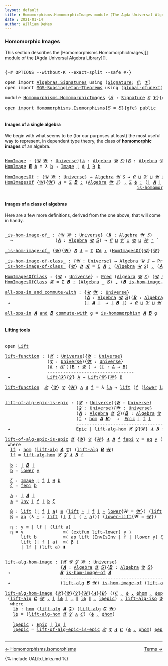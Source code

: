 ```yaml
---
layout: default
title : Homomorphisms.HomomorphicImages module (The Agda Universal Algebra Library)
date : 2021-01-14
author: William DeMeo
---
```


### <a id="homomorphic-images">Homomorphic Images</a>

This section describes the [Homomorphisms.HomomorphicImages][] module of the [Agda Universal Algebra Library][].

<pre class="Agda">

<a id="333" class="Symbol">{-#</a> <a id="337" class="Keyword">OPTIONS</a> <a id="345" class="Pragma">--without-K</a> <a id="357" class="Pragma">--exact-split</a> <a id="371" class="Pragma">--safe</a> <a id="378" class="Symbol">#-}</a>

<a id="383" class="Keyword">open</a> <a id="388" class="Keyword">import</a> <a id="395" href="Algebras.Signatures.html" class="Module">Algebras.Signatures</a> <a id="415" class="Keyword">using</a> <a id="421" class="Symbol">(</a><a id="422" href="Algebras.Signatures.html#1299" class="Function">Signature</a><a id="431" class="Symbol">;</a> <a id="433" href="Prelude.Preliminaries.html#5600" class="Generalizable">𝓞</a><a id="434" class="Symbol">;</a> <a id="436" href="Universes.html#262" class="Generalizable">𝓥</a><a id="437" class="Symbol">)</a>
<a id="439" class="Keyword">open</a> <a id="444" class="Keyword">import</a> <a id="451" href="MGS-Subsingleton-Theorems.html" class="Module">MGS-Subsingleton-Theorems</a> <a id="477" class="Keyword">using</a> <a id="483" class="Symbol">(</a><a id="484" href="MGS-Subsingleton-Theorems.html#3468" class="Function">global-dfunext</a><a id="498" class="Symbol">)</a>

<a id="501" class="Keyword">module</a> <a id="508" href="Homomorphisms.HomomorphicImages.html" class="Module">Homomorphisms.HomomorphicImages</a> <a id="540" class="Symbol">{</a><a id="541" href="Homomorphisms.HomomorphicImages.html#541" class="Bound">𝑆</a> <a id="543" class="Symbol">:</a> <a id="545" href="Algebras.Signatures.html#1299" class="Function">Signature</a> <a id="555" href="Prelude.Preliminaries.html#5600" class="Generalizable">𝓞</a> <a id="557" href="Universes.html#262" class="Generalizable">𝓥</a><a id="558" class="Symbol">}{</a><a id="560" href="Homomorphisms.HomomorphicImages.html#560" class="Bound">gfe</a> <a id="564" class="Symbol">:</a> <a id="566" href="MGS-Subsingleton-Theorems.html#3468" class="Function">global-dfunext</a><a id="580" class="Symbol">}</a> <a id="582" class="Keyword">where</a>

<a id="589" class="Keyword">open</a> <a id="594" class="Keyword">import</a> <a id="601" href="Homomorphisms.Isomorphisms.html" class="Module">Homomorphisms.Isomorphisms</a><a id="627" class="Symbol">{</a><a id="628" class="Argument">𝑆</a> <a id="630" class="Symbol">=</a> <a id="632" href="Homomorphisms.HomomorphicImages.html#541" class="Bound">𝑆</a><a id="633" class="Symbol">}{</a><a id="635" href="Homomorphisms.HomomorphicImages.html#560" class="Bound">gfe</a><a id="638" class="Symbol">}</a> <a id="640" class="Keyword">public</a>

</pre>


#### <a id="images-of-a-single-algebra">Images of a single algebra</a>

We begin with what seems to be (for our purposes at least) the most useful way to represent, in dependent type theory, the class of **homomorphic images** of an algebra.

<pre class="Agda">

<a id="HomImage"></a><a id="918" href="Homomorphisms.HomomorphicImages.html#918" class="Function">HomImage</a> <a id="927" class="Symbol">:</a> <a id="929" class="Symbol">{</a><a id="930" href="Homomorphisms.HomomorphicImages.html#930" class="Bound">𝓤</a> <a id="932" href="Homomorphisms.HomomorphicImages.html#932" class="Bound">𝓦</a> <a id="934" class="Symbol">:</a> <a id="936" href="Agda.Primitive.html#423" class="Function">Universe</a><a id="944" class="Symbol">}{</a><a id="946" href="Homomorphisms.HomomorphicImages.html#946" class="Bound">𝑨</a> <a id="948" class="Symbol">:</a> <a id="950" href="Algebras.Algebras.html#694" class="Function">Algebra</a> <a id="958" href="Homomorphisms.HomomorphicImages.html#930" class="Bound">𝓤</a> <a id="960" href="Homomorphisms.HomomorphicImages.html#541" class="Bound">𝑆</a><a id="961" class="Symbol">}(</a><a id="963" href="Homomorphisms.HomomorphicImages.html#963" class="Bound">𝑩</a> <a id="965" class="Symbol">:</a> <a id="967" href="Algebras.Algebras.html#694" class="Function">Algebra</a> <a id="975" href="Homomorphisms.HomomorphicImages.html#932" class="Bound">𝓦</a> <a id="977" href="Homomorphisms.HomomorphicImages.html#541" class="Bound">𝑆</a><a id="978" class="Symbol">)(</a><a id="980" href="Homomorphisms.HomomorphicImages.html#980" class="Bound">ϕ</a> <a id="982" class="Symbol">:</a> <a id="984" href="Homomorphisms.Basic.html#2276" class="Function">hom</a> <a id="988" href="Homomorphisms.HomomorphicImages.html#946" class="Bound">𝑨</a> <a id="990" href="Homomorphisms.HomomorphicImages.html#963" class="Bound">𝑩</a><a id="991" class="Symbol">)</a> <a id="993" class="Symbol">→</a> <a id="995" href="Prelude.Preliminaries.html#13569" class="Function Operator">∣</a> <a id="997" href="Homomorphisms.HomomorphicImages.html#963" class="Bound">𝑩</a> <a id="999" href="Prelude.Preliminaries.html#13569" class="Function Operator">∣</a> <a id="1001" class="Symbol">→</a> <a id="1003" href="Homomorphisms.HomomorphicImages.html#930" class="Bound">𝓤</a> <a id="1005" href="Agda.Primitive.html#636" class="Function Operator">⊔</a> <a id="1007" href="Homomorphisms.HomomorphicImages.html#932" class="Bound">𝓦</a> <a id="1009" href="Universes.html#403" class="Function Operator">̇</a>
<a id="1011" href="Homomorphisms.HomomorphicImages.html#918" class="Function">HomImage</a> <a id="1020" href="Homomorphisms.HomomorphicImages.html#1020" class="Bound">𝑩</a> <a id="1022" href="Homomorphisms.HomomorphicImages.html#1022" class="Bound">ϕ</a> <a id="1024" class="Symbol">=</a> <a id="1026" class="Symbol">λ</a> <a id="1028" href="Homomorphisms.HomomorphicImages.html#1028" class="Bound">b</a> <a id="1030" class="Symbol">→</a> <a id="1032" href="Prelude.Inverses.html#1087" class="Datatype Operator">Image</a> <a id="1038" href="Prelude.Preliminaries.html#13569" class="Function Operator">∣</a> <a id="1040" href="Homomorphisms.HomomorphicImages.html#1022" class="Bound">ϕ</a> <a id="1042" href="Prelude.Preliminaries.html#13569" class="Function Operator">∣</a> <a id="1044" href="Prelude.Inverses.html#1087" class="Datatype Operator">∋</a> <a id="1046" href="Homomorphisms.HomomorphicImages.html#1028" class="Bound">b</a>

<a id="HomImagesOf"></a><a id="1049" href="Homomorphisms.HomomorphicImages.html#1049" class="Function">HomImagesOf</a> <a id="1061" class="Symbol">:</a> <a id="1063" class="Symbol">{</a><a id="1064" href="Homomorphisms.HomomorphicImages.html#1064" class="Bound">𝓤</a> <a id="1066" href="Homomorphisms.HomomorphicImages.html#1066" class="Bound">𝓦</a> <a id="1068" class="Symbol">:</a> <a id="1070" href="Agda.Primitive.html#423" class="Function">Universe</a><a id="1078" class="Symbol">}</a> <a id="1080" class="Symbol">→</a> <a id="1082" href="Algebras.Algebras.html#694" class="Function">Algebra</a> <a id="1090" href="Homomorphisms.HomomorphicImages.html#1064" class="Bound">𝓤</a> <a id="1092" href="Homomorphisms.HomomorphicImages.html#541" class="Bound">𝑆</a> <a id="1094" class="Symbol">→</a> <a id="1096" href="Homomorphisms.HomomorphicImages.html#555" class="Bound">𝓞</a> <a id="1098" href="Agda.Primitive.html#636" class="Function Operator">⊔</a> <a id="1100" href="Homomorphisms.HomomorphicImages.html#557" class="Bound">𝓥</a> <a id="1102" href="Agda.Primitive.html#636" class="Function Operator">⊔</a> <a id="1104" href="Homomorphisms.HomomorphicImages.html#1064" class="Bound">𝓤</a> <a id="1106" href="Agda.Primitive.html#636" class="Function Operator">⊔</a> <a id="1108" href="Homomorphisms.HomomorphicImages.html#1066" class="Bound">𝓦</a> <a id="1110" href="Agda.Primitive.html#606" class="Function Operator">⁺</a> <a id="1112" href="Universes.html#403" class="Function Operator">̇</a>
<a id="1114" href="Homomorphisms.HomomorphicImages.html#1049" class="Function">HomImagesOf</a> <a id="1126" class="Symbol">{</a><a id="1127" href="Homomorphisms.HomomorphicImages.html#1127" class="Bound">𝓤</a><a id="1128" class="Symbol">}{</a><a id="1130" href="Homomorphisms.HomomorphicImages.html#1130" class="Bound">𝓦</a><a id="1131" class="Symbol">}</a> <a id="1133" href="Homomorphisms.HomomorphicImages.html#1133" class="Bound">𝑨</a> <a id="1135" class="Symbol">=</a> <a id="1137" href="MGS-MLTT.html#3074" class="Function">Σ</a> <a id="1139" href="Homomorphisms.HomomorphicImages.html#1139" class="Bound">𝑩</a> <a id="1141" href="MGS-MLTT.html#3074" class="Function">꞉</a> <a id="1143" class="Symbol">(</a><a id="1144" href="Algebras.Algebras.html#694" class="Function">Algebra</a> <a id="1152" href="Homomorphisms.HomomorphicImages.html#1130" class="Bound">𝓦</a> <a id="1154" href="Homomorphisms.HomomorphicImages.html#541" class="Bound">𝑆</a><a id="1155" class="Symbol">)</a> <a id="1157" href="MGS-MLTT.html#3074" class="Function">,</a> <a id="1159" href="MGS-MLTT.html#3074" class="Function">Σ</a> <a id="1161" href="Homomorphisms.HomomorphicImages.html#1161" class="Bound">ϕ</a> <a id="1163" href="MGS-MLTT.html#3074" class="Function">꞉</a> <a id="1165" class="Symbol">(</a><a id="1166" href="Prelude.Preliminaries.html#13569" class="Function Operator">∣</a> <a id="1168" href="Homomorphisms.HomomorphicImages.html#1133" class="Bound">𝑨</a> <a id="1170" href="Prelude.Preliminaries.html#13569" class="Function Operator">∣</a> <a id="1172" class="Symbol">→</a> <a id="1174" href="Prelude.Preliminaries.html#13569" class="Function Operator">∣</a> <a id="1176" href="Homomorphisms.HomomorphicImages.html#1139" class="Bound">𝑩</a> <a id="1178" href="Prelude.Preliminaries.html#13569" class="Function Operator">∣</a><a id="1179" class="Symbol">)</a> <a id="1181" href="MGS-MLTT.html#3074" class="Function">,</a>
                                                  <a id="1233" href="Homomorphisms.Basic.html#2118" class="Function">is-homomorphism</a> <a id="1249" href="Homomorphisms.HomomorphicImages.html#1133" class="Bound">𝑨</a> <a id="1251" href="Homomorphisms.HomomorphicImages.html#1139" class="Bound">𝑩</a> <a id="1253" href="Homomorphisms.HomomorphicImages.html#1161" class="Bound">ϕ</a> <a id="1255" href="MGS-MLTT.html#3515" class="Function Operator">×</a> <a id="1257" href="Prelude.Inverses.html#2632" class="Function">Epic</a> <a id="1262" href="Homomorphisms.HomomorphicImages.html#1161" class="Bound">ϕ</a>

</pre>




#### <a id="images-of-a-class-of-algebras">Images of a class of algebras</a>

Here are a few more definitions, derived from the one above, that will come in handy.

<pre class="Agda">

<a id="_is-hom-image-of_"></a><a id="1459" href="Homomorphisms.HomomorphicImages.html#1459" class="Function Operator">_is-hom-image-of_</a> <a id="1477" class="Symbol">:</a> <a id="1479" class="Symbol">{</a><a id="1480" href="Homomorphisms.HomomorphicImages.html#1480" class="Bound">𝓤</a> <a id="1482" href="Homomorphisms.HomomorphicImages.html#1482" class="Bound">𝓦</a> <a id="1484" class="Symbol">:</a> <a id="1486" href="Agda.Primitive.html#423" class="Function">Universe</a><a id="1494" class="Symbol">}</a> <a id="1496" class="Symbol">(</a><a id="1497" href="Homomorphisms.HomomorphicImages.html#1497" class="Bound">𝑩</a> <a id="1499" class="Symbol">:</a> <a id="1501" href="Algebras.Algebras.html#694" class="Function">Algebra</a> <a id="1509" href="Homomorphisms.HomomorphicImages.html#1482" class="Bound">𝓦</a> <a id="1511" href="Homomorphisms.HomomorphicImages.html#541" class="Bound">𝑆</a><a id="1512" class="Symbol">)</a>
  <a id="1516" class="Symbol">→</a>                <a id="1533" class="Symbol">(</a><a id="1534" href="Homomorphisms.HomomorphicImages.html#1534" class="Bound">𝑨</a> <a id="1536" class="Symbol">:</a> <a id="1538" href="Algebras.Algebras.html#694" class="Function">Algebra</a> <a id="1546" href="Homomorphisms.HomomorphicImages.html#1480" class="Bound">𝓤</a> <a id="1548" href="Homomorphisms.HomomorphicImages.html#541" class="Bound">𝑆</a><a id="1549" class="Symbol">)</a> <a id="1551" class="Symbol">→</a> <a id="1553" href="Homomorphisms.HomomorphicImages.html#555" class="Bound">𝓞</a> <a id="1555" href="Agda.Primitive.html#636" class="Function Operator">⊔</a> <a id="1557" href="Homomorphisms.HomomorphicImages.html#557" class="Bound">𝓥</a> <a id="1559" href="Agda.Primitive.html#636" class="Function Operator">⊔</a> <a id="1561" href="Homomorphisms.HomomorphicImages.html#1480" class="Bound">𝓤</a> <a id="1563" href="Agda.Primitive.html#636" class="Function Operator">⊔</a> <a id="1565" href="Homomorphisms.HomomorphicImages.html#1482" class="Bound">𝓦</a> <a id="1567" href="Agda.Primitive.html#606" class="Function Operator">⁺</a> <a id="1569" href="Universes.html#403" class="Function Operator">̇</a>

<a id="1572" href="Homomorphisms.HomomorphicImages.html#1459" class="Function Operator">_is-hom-image-of_</a> <a id="1590" class="Symbol">{</a><a id="1591" href="Homomorphisms.HomomorphicImages.html#1591" class="Bound">𝓤</a><a id="1592" class="Symbol">}{</a><a id="1594" href="Homomorphisms.HomomorphicImages.html#1594" class="Bound">𝓦</a><a id="1595" class="Symbol">}</a> <a id="1597" href="Homomorphisms.HomomorphicImages.html#1597" class="Bound">𝑩</a> <a id="1599" href="Homomorphisms.HomomorphicImages.html#1599" class="Bound">𝑨</a> <a id="1601" class="Symbol">=</a> <a id="1603" href="MGS-MLTT.html#3074" class="Function">Σ</a> <a id="1605" href="Homomorphisms.HomomorphicImages.html#1605" class="Bound">𝑪ϕ</a> <a id="1608" href="MGS-MLTT.html#3074" class="Function">꞉</a> <a id="1610" class="Symbol">(</a><a id="1611" href="Homomorphisms.HomomorphicImages.html#1049" class="Function">HomImagesOf</a><a id="1622" class="Symbol">{</a><a id="1623" href="Homomorphisms.HomomorphicImages.html#1591" class="Bound">𝓤</a><a id="1624" class="Symbol">}{</a><a id="1626" href="Homomorphisms.HomomorphicImages.html#1594" class="Bound">𝓦</a><a id="1627" class="Symbol">}</a> <a id="1629" href="Homomorphisms.HomomorphicImages.html#1599" class="Bound">𝑨</a><a id="1630" class="Symbol">)</a> <a id="1632" href="MGS-MLTT.html#3074" class="Function">,</a> <a id="1634" href="Prelude.Preliminaries.html#13569" class="Function Operator">∣</a> <a id="1636" href="Homomorphisms.HomomorphicImages.html#1605" class="Bound">𝑪ϕ</a> <a id="1639" href="Prelude.Preliminaries.html#13569" class="Function Operator">∣</a> <a id="1641" href="Homomorphisms.Isomorphisms.html#1152" class="Function Operator">≅</a> <a id="1643" href="Homomorphisms.HomomorphicImages.html#1597" class="Bound">𝑩</a>

<a id="_is-hom-image-of-class_"></a><a id="1646" href="Homomorphisms.HomomorphicImages.html#1646" class="Function Operator">_is-hom-image-of-class_</a> <a id="1670" class="Symbol">:</a> <a id="1672" class="Symbol">{</a><a id="1673" href="Homomorphisms.HomomorphicImages.html#1673" class="Bound">𝓤</a> <a id="1675" class="Symbol">:</a> <a id="1677" href="Agda.Primitive.html#423" class="Function">Universe</a><a id="1685" class="Symbol">}</a> <a id="1687" class="Symbol">→</a> <a id="1689" href="Algebras.Algebras.html#694" class="Function">Algebra</a> <a id="1697" href="Homomorphisms.HomomorphicImages.html#1673" class="Bound">𝓤</a> <a id="1699" href="Homomorphisms.HomomorphicImages.html#541" class="Bound">𝑆</a> <a id="1701" class="Symbol">→</a> <a id="1703" href="Relations.Unary.html#1062" class="Function">Pred</a> <a id="1708" class="Symbol">(</a><a id="1709" href="Algebras.Algebras.html#694" class="Function">Algebra</a> <a id="1717" href="Homomorphisms.HomomorphicImages.html#1673" class="Bound">𝓤</a> <a id="1719" href="Homomorphisms.HomomorphicImages.html#541" class="Bound">𝑆</a><a id="1720" class="Symbol">)(</a><a id="1722" href="Homomorphisms.HomomorphicImages.html#1673" class="Bound">𝓤</a> <a id="1724" href="Agda.Primitive.html#606" class="Function Operator">⁺</a><a id="1725" class="Symbol">)</a> <a id="1727" class="Symbol">→</a> <a id="1729" href="Homomorphisms.HomomorphicImages.html#555" class="Bound">𝓞</a> <a id="1731" href="Agda.Primitive.html#636" class="Function Operator">⊔</a> <a id="1733" href="Homomorphisms.HomomorphicImages.html#557" class="Bound">𝓥</a> <a id="1735" href="Agda.Primitive.html#636" class="Function Operator">⊔</a> <a id="1737" href="Homomorphisms.HomomorphicImages.html#1673" class="Bound">𝓤</a> <a id="1739" href="Agda.Primitive.html#606" class="Function Operator">⁺</a> <a id="1741" href="Universes.html#403" class="Function Operator">̇</a>
<a id="1743" href="Homomorphisms.HomomorphicImages.html#1646" class="Function Operator">_is-hom-image-of-class_</a> <a id="1767" class="Symbol">{</a><a id="1768" href="Homomorphisms.HomomorphicImages.html#1768" class="Bound">𝓤</a><a id="1769" class="Symbol">}</a> <a id="1771" href="Homomorphisms.HomomorphicImages.html#1771" class="Bound">𝑩</a> <a id="1773" href="Homomorphisms.HomomorphicImages.html#1773" class="Bound">𝓚</a> <a id="1775" class="Symbol">=</a> <a id="1777" href="MGS-MLTT.html#3074" class="Function">Σ</a> <a id="1779" href="Homomorphisms.HomomorphicImages.html#1779" class="Bound">𝑨</a> <a id="1781" href="MGS-MLTT.html#3074" class="Function">꞉</a> <a id="1783" class="Symbol">(</a><a id="1784" href="Algebras.Algebras.html#694" class="Function">Algebra</a> <a id="1792" href="Homomorphisms.HomomorphicImages.html#1768" class="Bound">𝓤</a> <a id="1794" href="Homomorphisms.HomomorphicImages.html#541" class="Bound">𝑆</a><a id="1795" class="Symbol">)</a> <a id="1797" href="MGS-MLTT.html#3074" class="Function">,</a> <a id="1799" class="Symbol">(</a><a id="1800" href="Homomorphisms.HomomorphicImages.html#1779" class="Bound">𝑨</a> <a id="1802" href="Relations.Unary.html#2061" class="Function Operator">∈</a> <a id="1804" href="Homomorphisms.HomomorphicImages.html#1773" class="Bound">𝓚</a><a id="1805" class="Symbol">)</a> <a id="1807" href="MGS-MLTT.html#3515" class="Function Operator">×</a> <a id="1809" class="Symbol">(</a><a id="1810" href="Homomorphisms.HomomorphicImages.html#1771" class="Bound">𝑩</a> <a id="1812" href="Homomorphisms.HomomorphicImages.html#1459" class="Function Operator">is-hom-image-of</a> <a id="1828" href="Homomorphisms.HomomorphicImages.html#1779" class="Bound">𝑨</a><a id="1829" class="Symbol">)</a>

<a id="HomImagesOfClass"></a><a id="1832" href="Homomorphisms.HomomorphicImages.html#1832" class="Function">HomImagesOfClass</a> <a id="1849" class="Symbol">:</a> <a id="1851" class="Symbol">{</a><a id="1852" href="Homomorphisms.HomomorphicImages.html#1852" class="Bound">𝓤</a> <a id="1854" class="Symbol">:</a> <a id="1856" href="Agda.Primitive.html#423" class="Function">Universe</a><a id="1864" class="Symbol">}</a> <a id="1866" class="Symbol">→</a> <a id="1868" href="Relations.Unary.html#1062" class="Function">Pred</a> <a id="1873" class="Symbol">(</a><a id="1874" href="Algebras.Algebras.html#694" class="Function">Algebra</a> <a id="1882" href="Homomorphisms.HomomorphicImages.html#1852" class="Bound">𝓤</a> <a id="1884" href="Homomorphisms.HomomorphicImages.html#541" class="Bound">𝑆</a><a id="1885" class="Symbol">)</a> <a id="1887" class="Symbol">(</a><a id="1888" href="Homomorphisms.HomomorphicImages.html#1852" class="Bound">𝓤</a> <a id="1890" href="Agda.Primitive.html#606" class="Function Operator">⁺</a><a id="1891" class="Symbol">)</a> <a id="1893" class="Symbol">→</a> <a id="1895" href="Homomorphisms.HomomorphicImages.html#555" class="Bound">𝓞</a> <a id="1897" href="Agda.Primitive.html#636" class="Function Operator">⊔</a> <a id="1899" href="Homomorphisms.HomomorphicImages.html#557" class="Bound">𝓥</a> <a id="1901" href="Agda.Primitive.html#636" class="Function Operator">⊔</a> <a id="1903" href="Homomorphisms.HomomorphicImages.html#1852" class="Bound">𝓤</a> <a id="1905" href="Agda.Primitive.html#606" class="Function Operator">⁺</a> <a id="1907" href="Universes.html#403" class="Function Operator">̇</a>
<a id="1909" href="Homomorphisms.HomomorphicImages.html#1832" class="Function">HomImagesOfClass</a> <a id="1926" href="Homomorphisms.HomomorphicImages.html#1926" class="Bound">𝓚</a> <a id="1928" class="Symbol">=</a> <a id="1930" href="MGS-MLTT.html#3074" class="Function">Σ</a> <a id="1932" href="Homomorphisms.HomomorphicImages.html#1932" class="Bound">𝑩</a> <a id="1934" href="MGS-MLTT.html#3074" class="Function">꞉</a> <a id="1936" class="Symbol">(</a><a id="1937" href="Algebras.Algebras.html#694" class="Function">Algebra</a> <a id="1945" class="Symbol">_</a> <a id="1947" href="Homomorphisms.HomomorphicImages.html#541" class="Bound">𝑆</a><a id="1948" class="Symbol">)</a> <a id="1950" href="MGS-MLTT.html#3074" class="Function">,</a> <a id="1952" class="Symbol">(</a><a id="1953" href="Homomorphisms.HomomorphicImages.html#1932" class="Bound">𝑩</a> <a id="1955" href="Homomorphisms.HomomorphicImages.html#1646" class="Function Operator">is-hom-image-of-class</a> <a id="1977" href="Homomorphisms.HomomorphicImages.html#1926" class="Bound">𝓚</a><a id="1978" class="Symbol">)</a>

<a id="all-ops-in_and_commute-with"></a><a id="1981" href="Homomorphisms.HomomorphicImages.html#1981" class="Function Operator">all-ops-in_and_commute-with</a> <a id="2009" class="Symbol">:</a> <a id="2011" class="Symbol">{</a><a id="2012" href="Homomorphisms.HomomorphicImages.html#2012" class="Bound">𝓤</a> <a id="2014" href="Homomorphisms.HomomorphicImages.html#2014" class="Bound">𝓦</a> <a id="2016" class="Symbol">:</a> <a id="2018" href="Agda.Primitive.html#423" class="Function">Universe</a><a id="2026" class="Symbol">}</a>
                              <a id="2058" class="Symbol">(</a><a id="2059" href="Homomorphisms.HomomorphicImages.html#2059" class="Bound">𝑨</a> <a id="2061" class="Symbol">:</a> <a id="2063" href="Algebras.Algebras.html#694" class="Function">Algebra</a> <a id="2071" href="Homomorphisms.HomomorphicImages.html#2012" class="Bound">𝓤</a> <a id="2073" href="Homomorphisms.HomomorphicImages.html#541" class="Bound">𝑆</a><a id="2074" class="Symbol">)(</a><a id="2076" href="Homomorphisms.HomomorphicImages.html#2076" class="Bound">𝑩</a> <a id="2078" class="Symbol">:</a> <a id="2080" href="Algebras.Algebras.html#694" class="Function">Algebra</a> <a id="2088" href="Homomorphisms.HomomorphicImages.html#2014" class="Bound">𝓦</a> <a id="2090" href="Homomorphisms.HomomorphicImages.html#541" class="Bound">𝑆</a><a id="2091" class="Symbol">)</a>
 <a id="2094" class="Symbol">→</a>                            <a id="2123" class="Symbol">(</a><a id="2124" href="Prelude.Preliminaries.html#13569" class="Function Operator">∣</a> <a id="2126" href="Homomorphisms.HomomorphicImages.html#2059" class="Bound">𝑨</a> <a id="2128" href="Prelude.Preliminaries.html#13569" class="Function Operator">∣</a>  <a id="2131" class="Symbol">→</a> <a id="2133" href="Prelude.Preliminaries.html#13569" class="Function Operator">∣</a> <a id="2135" href="Homomorphisms.HomomorphicImages.html#2076" class="Bound">𝑩</a> <a id="2137" href="Prelude.Preliminaries.html#13569" class="Function Operator">∣</a><a id="2138" class="Symbol">)</a> <a id="2140" class="Symbol">→</a> <a id="2142" href="Homomorphisms.HomomorphicImages.html#555" class="Bound">𝓞</a> <a id="2144" href="Agda.Primitive.html#636" class="Function Operator">⊔</a> <a id="2146" href="Homomorphisms.HomomorphicImages.html#557" class="Bound">𝓥</a> <a id="2148" href="Agda.Primitive.html#636" class="Function Operator">⊔</a> <a id="2150" href="Homomorphisms.HomomorphicImages.html#2012" class="Bound">𝓤</a> <a id="2152" href="Agda.Primitive.html#636" class="Function Operator">⊔</a> <a id="2154" href="Homomorphisms.HomomorphicImages.html#2014" class="Bound">𝓦</a> <a id="2156" href="Universes.html#403" class="Function Operator">̇</a>

<a id="2159" href="Homomorphisms.HomomorphicImages.html#1981" class="Function Operator">all-ops-in</a> <a id="2170" href="Homomorphisms.HomomorphicImages.html#2170" class="Bound">𝑨</a> <a id="2172" href="Homomorphisms.HomomorphicImages.html#1981" class="Function Operator">and</a> <a id="2176" href="Homomorphisms.HomomorphicImages.html#2176" class="Bound">𝑩</a> <a id="2178" href="Homomorphisms.HomomorphicImages.html#1981" class="Function Operator">commute-with</a> <a id="2191" href="Homomorphisms.HomomorphicImages.html#2191" class="Bound">g</a> <a id="2193" class="Symbol">=</a> <a id="2195" href="Homomorphisms.Basic.html#2118" class="Function">is-homomorphism</a> <a id="2211" href="Homomorphisms.HomomorphicImages.html#2170" class="Bound">𝑨</a> <a id="2213" href="Homomorphisms.HomomorphicImages.html#2176" class="Bound">𝑩</a> <a id="2215" href="Homomorphisms.HomomorphicImages.html#2191" class="Bound">g</a>

</pre>



#### <a id="lifting-tools">Lifting tools</a>

<pre class="Agda">

<a id="2292" class="Keyword">open</a> <a id="2297" href="Prelude.Lifts.html#2741" class="Module">Lift</a>

<a id="lift-function"></a><a id="2303" href="Homomorphisms.HomomorphicImages.html#2303" class="Function">lift-function</a> <a id="2317" class="Symbol">:</a> <a id="2319" class="Symbol">(</a><a id="2320" href="Homomorphisms.HomomorphicImages.html#2320" class="Bound">𝓧</a> <a id="2322" class="Symbol">:</a> <a id="2324" href="Agda.Primitive.html#423" class="Function">Universe</a><a id="2332" class="Symbol">){</a><a id="2334" href="Homomorphisms.HomomorphicImages.html#2334" class="Bound">𝓨</a> <a id="2336" class="Symbol">:</a> <a id="2338" href="Agda.Primitive.html#423" class="Function">Universe</a><a id="2346" class="Symbol">}</a>
                <a id="2364" class="Symbol">(</a><a id="2365" href="Homomorphisms.HomomorphicImages.html#2365" class="Bound">𝓩</a> <a id="2367" class="Symbol">:</a> <a id="2369" href="Agda.Primitive.html#423" class="Function">Universe</a><a id="2377" class="Symbol">){</a><a id="2379" href="Homomorphisms.HomomorphicImages.html#2379" class="Bound">𝓦</a> <a id="2381" class="Symbol">:</a> <a id="2383" href="Agda.Primitive.html#423" class="Function">Universe</a><a id="2391" class="Symbol">}</a>
                <a id="2409" class="Symbol">(</a><a id="2410" href="Homomorphisms.HomomorphicImages.html#2410" class="Bound">A</a> <a id="2412" class="Symbol">:</a> <a id="2414" href="Homomorphisms.HomomorphicImages.html#2320" class="Bound">𝓧</a> <a id="2416" href="Universes.html#403" class="Function Operator">̇</a><a id="2417" class="Symbol">)(</a><a id="2419" href="Homomorphisms.HomomorphicImages.html#2419" class="Bound">B</a> <a id="2421" class="Symbol">:</a> <a id="2423" href="Homomorphisms.HomomorphicImages.html#2334" class="Bound">𝓨</a> <a id="2425" href="Universes.html#403" class="Function Operator">̇</a><a id="2426" class="Symbol">)</a> <a id="2428" class="Symbol">→</a> <a id="2430" class="Symbol">(</a><a id="2431" href="Homomorphisms.HomomorphicImages.html#2431" class="Bound">f</a> <a id="2433" class="Symbol">:</a> <a id="2435" href="Homomorphisms.HomomorphicImages.html#2410" class="Bound">A</a> <a id="2437" class="Symbol">→</a> <a id="2439" href="Homomorphisms.HomomorphicImages.html#2419" class="Bound">B</a><a id="2440" class="Symbol">)</a>
                <a id="2458" class="Comment">---------------------------------</a>
 <a id="2493" class="Symbol">→</a>              <a id="2508" href="Prelude.Lifts.html#2741" class="Record">Lift</a><a id="2512" class="Symbol">{</a><a id="2513" href="Homomorphisms.HomomorphicImages.html#2320" class="Bound">𝓧</a><a id="2514" class="Symbol">}{</a><a id="2516" href="Homomorphisms.HomomorphicImages.html#2365" class="Bound">𝓩</a><a id="2517" class="Symbol">}</a> <a id="2519" href="Homomorphisms.HomomorphicImages.html#2410" class="Bound">A</a> <a id="2521" class="Symbol">→</a> <a id="2523" href="Prelude.Lifts.html#2741" class="Record">Lift</a><a id="2527" class="Symbol">{</a><a id="2528" href="Homomorphisms.HomomorphicImages.html#2334" class="Bound">𝓨</a><a id="2529" class="Symbol">}{</a><a id="2531" href="Homomorphisms.HomomorphicImages.html#2379" class="Bound">𝓦</a><a id="2532" class="Symbol">}</a> <a id="2534" href="Homomorphisms.HomomorphicImages.html#2419" class="Bound">B</a>

<a id="2537" href="Homomorphisms.HomomorphicImages.html#2303" class="Function">lift-function</a>  <a id="2552" href="Homomorphisms.HomomorphicImages.html#2552" class="Bound">𝓧</a> <a id="2554" class="Symbol">{</a><a id="2555" href="Homomorphisms.HomomorphicImages.html#2555" class="Bound">𝓨</a><a id="2556" class="Symbol">}</a> <a id="2558" href="Homomorphisms.HomomorphicImages.html#2558" class="Bound">𝓩</a> <a id="2560" class="Symbol">{</a><a id="2561" href="Homomorphisms.HomomorphicImages.html#2561" class="Bound">𝓦</a><a id="2562" class="Symbol">}</a> <a id="2564" href="Homomorphisms.HomomorphicImages.html#2564" class="Bound">A</a> <a id="2566" href="Homomorphisms.HomomorphicImages.html#2566" class="Bound">B</a> <a id="2568" href="Homomorphisms.HomomorphicImages.html#2568" class="Bound">f</a> <a id="2570" class="Symbol">=</a> <a id="2572" class="Symbol">λ</a> <a id="2574" href="Homomorphisms.HomomorphicImages.html#2574" class="Bound">la</a> <a id="2577" class="Symbol">→</a> <a id="2579" href="Prelude.Lifts.html#2803" class="InductiveConstructor">lift</a> <a id="2584" class="Symbol">(</a><a id="2585" href="Homomorphisms.HomomorphicImages.html#2568" class="Bound">f</a> <a id="2587" class="Symbol">(</a><a id="2588" href="Prelude.Lifts.html#2815" class="Field">lower</a> <a id="2594" href="Homomorphisms.HomomorphicImages.html#2574" class="Bound">la</a><a id="2596" class="Symbol">))</a>


<a id="lift-of-alg-epic-is-epic"></a><a id="2601" href="Homomorphisms.HomomorphicImages.html#2601" class="Function">lift-of-alg-epic-is-epic</a> <a id="2626" class="Symbol">:</a> <a id="2628" class="Symbol">(</a><a id="2629" href="Homomorphisms.HomomorphicImages.html#2629" class="Bound">𝓧</a> <a id="2631" class="Symbol">:</a> <a id="2633" href="Agda.Primitive.html#423" class="Function">Universe</a><a id="2641" class="Symbol">){</a><a id="2643" href="Homomorphisms.HomomorphicImages.html#2643" class="Bound">𝓨</a> <a id="2645" class="Symbol">:</a> <a id="2647" href="Agda.Primitive.html#423" class="Function">Universe</a><a id="2655" class="Symbol">}</a>
                           <a id="2684" class="Symbol">(</a><a id="2685" href="Homomorphisms.HomomorphicImages.html#2685" class="Bound">𝓩</a> <a id="2687" class="Symbol">:</a> <a id="2689" href="Agda.Primitive.html#423" class="Function">Universe</a><a id="2697" class="Symbol">){</a><a id="2699" href="Homomorphisms.HomomorphicImages.html#2699" class="Bound">𝓦</a> <a id="2701" class="Symbol">:</a> <a id="2703" href="Agda.Primitive.html#423" class="Function">Universe</a><a id="2711" class="Symbol">}</a>
                           <a id="2740" class="Symbol">(</a><a id="2741" href="Homomorphisms.HomomorphicImages.html#2741" class="Bound">𝑨</a> <a id="2743" class="Symbol">:</a> <a id="2745" href="Algebras.Algebras.html#694" class="Function">Algebra</a> <a id="2753" href="Homomorphisms.HomomorphicImages.html#2629" class="Bound">𝓧</a> <a id="2755" href="Homomorphisms.HomomorphicImages.html#541" class="Bound">𝑆</a><a id="2756" class="Symbol">)(</a><a id="2758" href="Homomorphisms.HomomorphicImages.html#2758" class="Bound">𝑩</a> <a id="2760" class="Symbol">:</a> <a id="2762" href="Algebras.Algebras.html#694" class="Function">Algebra</a> <a id="2770" href="Homomorphisms.HomomorphicImages.html#2643" class="Bound">𝓨</a> <a id="2772" href="Homomorphisms.HomomorphicImages.html#541" class="Bound">𝑆</a><a id="2773" class="Symbol">)</a>
                           <a id="2802" class="Symbol">(</a><a id="2803" href="Homomorphisms.HomomorphicImages.html#2803" class="Bound">f</a> <a id="2805" class="Symbol">:</a> <a id="2807" href="Homomorphisms.Basic.html#2276" class="Function">hom</a> <a id="2811" href="Homomorphisms.HomomorphicImages.html#2741" class="Bound">𝑨</a> <a id="2813" href="Homomorphisms.HomomorphicImages.html#2758" class="Bound">𝑩</a><a id="2814" class="Symbol">)</a>  <a id="2817" class="Symbol">→</a>  <a id="2820" href="Prelude.Inverses.html#2632" class="Function">Epic</a> <a id="2825" href="Prelude.Preliminaries.html#13569" class="Function Operator">∣</a> <a id="2827" href="Homomorphisms.HomomorphicImages.html#2803" class="Bound">f</a> <a id="2829" href="Prelude.Preliminaries.html#13569" class="Function Operator">∣</a>
                           <a id="2858" class="Comment">------------------------------------</a>
 <a id="2896" class="Symbol">→</a>                         <a id="2922" href="Prelude.Inverses.html#2632" class="Function">Epic</a> <a id="2927" href="Prelude.Preliminaries.html#13569" class="Function Operator">∣</a> <a id="2929" href="Homomorphisms.Isomorphisms.html#5041" class="Function">lift-alg-hom</a> <a id="2942" href="Homomorphisms.HomomorphicImages.html#2629" class="Bound">𝓧</a> <a id="2944" href="Homomorphisms.HomomorphicImages.html#2685" class="Bound">𝓩</a><a id="2945" class="Symbol">{</a><a id="2946" href="Homomorphisms.HomomorphicImages.html#2699" class="Bound">𝓦</a><a id="2947" class="Symbol">}</a> <a id="2949" href="Homomorphisms.HomomorphicImages.html#2741" class="Bound">𝑨</a> <a id="2951" href="Homomorphisms.HomomorphicImages.html#2758" class="Bound">𝑩</a> <a id="2953" href="Homomorphisms.HomomorphicImages.html#2803" class="Bound">f</a> <a id="2955" href="Prelude.Preliminaries.html#13569" class="Function Operator">∣</a>

<a id="2958" href="Homomorphisms.HomomorphicImages.html#2601" class="Function">lift-of-alg-epic-is-epic</a> <a id="2983" href="Homomorphisms.HomomorphicImages.html#2983" class="Bound">𝓧</a> <a id="2985" class="Symbol">{</a><a id="2986" href="Homomorphisms.HomomorphicImages.html#2986" class="Bound">𝓨</a><a id="2987" class="Symbol">}</a> <a id="2989" href="Homomorphisms.HomomorphicImages.html#2989" class="Bound">𝓩</a> <a id="2991" class="Symbol">{</a><a id="2992" href="Homomorphisms.HomomorphicImages.html#2992" class="Bound">𝓦</a><a id="2993" class="Symbol">}</a> <a id="2995" href="Homomorphisms.HomomorphicImages.html#2995" class="Bound">𝑨</a> <a id="2997" href="Homomorphisms.HomomorphicImages.html#2997" class="Bound">𝑩</a> <a id="2999" href="Homomorphisms.HomomorphicImages.html#2999" class="Bound">f</a> <a id="3001" href="Homomorphisms.HomomorphicImages.html#3001" class="Bound">fepi</a> <a id="3006" href="Homomorphisms.HomomorphicImages.html#3006" class="Bound">y</a> <a id="3008" class="Symbol">=</a> <a id="3010" href="Prelude.Inverses.html#1183" class="InductiveConstructor">eq</a> <a id="3013" href="Homomorphisms.HomomorphicImages.html#3006" class="Bound">y</a> <a id="3015" class="Symbol">(</a><a id="3016" href="Prelude.Lifts.html#2803" class="InductiveConstructor">lift</a> <a id="3021" href="Homomorphisms.HomomorphicImages.html#3170" class="Function">a</a><a id="3022" class="Symbol">)</a> <a id="3024" href="Homomorphisms.HomomorphicImages.html#3323" class="Function">η</a>
 <a id="3027" class="Keyword">where</a>
  <a id="3035" href="Homomorphisms.HomomorphicImages.html#3035" class="Function">lf</a> <a id="3038" class="Symbol">:</a> <a id="3040" href="Homomorphisms.Basic.html#2276" class="Function">hom</a> <a id="3044" class="Symbol">(</a><a id="3045" href="Algebras.Algebras.html#4318" class="Function">lift-alg</a> <a id="3054" href="Homomorphisms.HomomorphicImages.html#2995" class="Bound">𝑨</a> <a id="3056" href="Homomorphisms.HomomorphicImages.html#2989" class="Bound">𝓩</a><a id="3057" class="Symbol">)</a> <a id="3059" class="Symbol">(</a><a id="3060" href="Algebras.Algebras.html#4318" class="Function">lift-alg</a> <a id="3069" href="Homomorphisms.HomomorphicImages.html#2997" class="Bound">𝑩</a> <a id="3071" href="Homomorphisms.HomomorphicImages.html#2992" class="Bound">𝓦</a><a id="3072" class="Symbol">)</a>
  <a id="3076" href="Homomorphisms.HomomorphicImages.html#3035" class="Function">lf</a> <a id="3079" class="Symbol">=</a> <a id="3081" href="Homomorphisms.Isomorphisms.html#5041" class="Function">lift-alg-hom</a> <a id="3094" href="Homomorphisms.HomomorphicImages.html#2983" class="Bound">𝓧</a> <a id="3096" href="Homomorphisms.HomomorphicImages.html#2989" class="Bound">𝓩</a> <a id="3098" href="Homomorphisms.HomomorphicImages.html#2995" class="Bound">𝑨</a> <a id="3100" href="Homomorphisms.HomomorphicImages.html#2997" class="Bound">𝑩</a> <a id="3102" href="Homomorphisms.HomomorphicImages.html#2999" class="Bound">f</a>

  <a id="3107" href="Homomorphisms.HomomorphicImages.html#3107" class="Function">b</a> <a id="3109" class="Symbol">:</a> <a id="3111" href="Prelude.Preliminaries.html#13569" class="Function Operator">∣</a> <a id="3113" href="Homomorphisms.HomomorphicImages.html#2997" class="Bound">𝑩</a> <a id="3115" href="Prelude.Preliminaries.html#13569" class="Function Operator">∣</a>
  <a id="3119" href="Homomorphisms.HomomorphicImages.html#3107" class="Function">b</a> <a id="3121" class="Symbol">=</a> <a id="3123" href="Prelude.Lifts.html#2815" class="Field">lower</a> <a id="3129" href="Homomorphisms.HomomorphicImages.html#3006" class="Bound">y</a>

  <a id="3134" href="Homomorphisms.HomomorphicImages.html#3134" class="Function">ζ</a> <a id="3136" class="Symbol">:</a> <a id="3138" href="Prelude.Inverses.html#1087" class="Datatype Operator">Image</a> <a id="3144" href="Prelude.Preliminaries.html#13569" class="Function Operator">∣</a> <a id="3146" href="Homomorphisms.HomomorphicImages.html#2999" class="Bound">f</a> <a id="3148" href="Prelude.Preliminaries.html#13569" class="Function Operator">∣</a> <a id="3150" href="Prelude.Inverses.html#1087" class="Datatype Operator">∋</a> <a id="3152" href="Homomorphisms.HomomorphicImages.html#3107" class="Function">b</a>
  <a id="3156" href="Homomorphisms.HomomorphicImages.html#3134" class="Function">ζ</a> <a id="3158" class="Symbol">=</a> <a id="3160" href="Homomorphisms.HomomorphicImages.html#3001" class="Bound">fepi</a> <a id="3165" href="Homomorphisms.HomomorphicImages.html#3107" class="Function">b</a>

  <a id="3170" href="Homomorphisms.HomomorphicImages.html#3170" class="Function">a</a> <a id="3172" class="Symbol">:</a> <a id="3174" href="Prelude.Preliminaries.html#13569" class="Function Operator">∣</a> <a id="3176" href="Homomorphisms.HomomorphicImages.html#2995" class="Bound">𝑨</a> <a id="3178" href="Prelude.Preliminaries.html#13569" class="Function Operator">∣</a>
  <a id="3182" href="Homomorphisms.HomomorphicImages.html#3170" class="Function">a</a> <a id="3184" class="Symbol">=</a> <a id="3186" href="Prelude.Inverses.html#1948" class="Function">Inv</a> <a id="3190" href="Prelude.Preliminaries.html#13569" class="Function Operator">∣</a> <a id="3192" href="Homomorphisms.HomomorphicImages.html#2999" class="Bound">f</a> <a id="3194" href="Prelude.Preliminaries.html#13569" class="Function Operator">∣</a> <a id="3196" href="Homomorphisms.HomomorphicImages.html#3107" class="Function">b</a> <a id="3198" href="Homomorphisms.HomomorphicImages.html#3134" class="Function">ζ</a>

  <a id="3203" href="Homomorphisms.HomomorphicImages.html#3203" class="Function">β</a> <a id="3205" class="Symbol">:</a> <a id="3207" href="Prelude.Lifts.html#2803" class="InductiveConstructor">lift</a> <a id="3212" class="Symbol">(</a><a id="3213" href="Prelude.Preliminaries.html#13569" class="Function Operator">∣</a> <a id="3215" href="Homomorphisms.HomomorphicImages.html#2999" class="Bound">f</a> <a id="3217" href="Prelude.Preliminaries.html#13569" class="Function Operator">∣</a> <a id="3219" href="Homomorphisms.HomomorphicImages.html#3170" class="Function">a</a><a id="3220" class="Symbol">)</a> <a id="3222" href="Prelude.Inverses.html#620" class="Datatype Operator">≡</a> <a id="3224" class="Symbol">(</a><a id="3225" href="Prelude.Lifts.html#2803" class="InductiveConstructor">lift</a> <a id="3230" href="MGS-MLTT.html#3813" class="Function Operator">∘</a> <a id="3232" href="Prelude.Preliminaries.html#13569" class="Function Operator">∣</a> <a id="3234" href="Homomorphisms.HomomorphicImages.html#2999" class="Bound">f</a> <a id="3236" href="Prelude.Preliminaries.html#13569" class="Function Operator">∣</a> <a id="3238" href="MGS-MLTT.html#3813" class="Function Operator">∘</a> <a id="3240" href="Prelude.Lifts.html#2815" class="Field">lower</a><a id="3245" class="Symbol">{</a><a id="3246" class="Argument">𝓦</a> <a id="3248" class="Symbol">=</a> <a id="3250" href="Homomorphisms.HomomorphicImages.html#2992" class="Bound">𝓦</a><a id="3251" class="Symbol">})</a> <a id="3254" class="Symbol">(</a><a id="3255" href="Prelude.Lifts.html#2803" class="InductiveConstructor">lift</a> <a id="3260" href="Homomorphisms.HomomorphicImages.html#3170" class="Function">a</a><a id="3261" class="Symbol">)</a>
  <a id="3265" href="Homomorphisms.HomomorphicImages.html#3203" class="Function">β</a> <a id="3267" class="Symbol">=</a> <a id="3269" href="MGS-MLTT.html#6613" class="Function">ap</a> <a id="3272" class="Symbol">(λ</a> <a id="3275" href="Homomorphisms.HomomorphicImages.html#3275" class="Bound">-</a> <a id="3277" class="Symbol">→</a> <a id="3279" href="Prelude.Lifts.html#2803" class="InductiveConstructor">lift</a> <a id="3284" class="Symbol">(</a><a id="3285" href="Prelude.Preliminaries.html#13569" class="Function Operator">∣</a> <a id="3287" href="Homomorphisms.HomomorphicImages.html#2999" class="Bound">f</a> <a id="3289" href="Prelude.Preliminaries.html#13569" class="Function Operator">∣</a> <a id="3291" class="Symbol">(</a> <a id="3293" href="Homomorphisms.HomomorphicImages.html#3275" class="Bound">-</a> <a id="3295" href="Homomorphisms.HomomorphicImages.html#3170" class="Function">a</a><a id="3296" class="Symbol">)))</a> <a id="3300" class="Symbol">(</a><a id="3301" href="Prelude.Lifts.html#3366" class="Function">lower∼lift</a><a id="3311" class="Symbol">{</a><a id="3312" class="Argument">𝓦</a> <a id="3314" class="Symbol">=</a> <a id="3316" href="Homomorphisms.HomomorphicImages.html#2992" class="Bound">𝓦</a><a id="3317" class="Symbol">})</a>

  <a id="3323" href="Homomorphisms.HomomorphicImages.html#3323" class="Function">η</a> <a id="3325" class="Symbol">:</a> <a id="3327" href="Homomorphisms.HomomorphicImages.html#3006" class="Bound">y</a> <a id="3329" href="Prelude.Inverses.html#620" class="Datatype Operator">≡</a> <a id="3331" href="Prelude.Preliminaries.html#13569" class="Function Operator">∣</a> <a id="3333" href="Homomorphisms.HomomorphicImages.html#3035" class="Function">lf</a> <a id="3336" href="Prelude.Preliminaries.html#13569" class="Function Operator">∣</a> <a id="3338" class="Symbol">(</a><a id="3339" href="Prelude.Lifts.html#2803" class="InductiveConstructor">lift</a> <a id="3344" href="Homomorphisms.HomomorphicImages.html#3170" class="Function">a</a><a id="3345" class="Symbol">)</a>
  <a id="3349" href="Homomorphisms.HomomorphicImages.html#3323" class="Function">η</a> <a id="3351" class="Symbol">=</a> <a id="3353" href="Homomorphisms.HomomorphicImages.html#3006" class="Bound">y</a>               <a id="3369" href="MGS-MLTT.html#5997" class="Function Operator">≡⟨</a> <a id="3372" class="Symbol">(</a><a id="3373" href="Prelude.Extensionality.html#5802" class="Function">extfun</a> <a id="3380" href="Prelude.Lifts.html#3454" class="Function">lift∼lower</a><a id="3390" class="Symbol">)</a> <a id="3392" href="Homomorphisms.HomomorphicImages.html#3006" class="Bound">y</a> <a id="3394" href="MGS-MLTT.html#5997" class="Function Operator">⟩</a>
      <a id="3402" href="Prelude.Lifts.html#2803" class="InductiveConstructor">lift</a> <a id="3407" href="Homomorphisms.HomomorphicImages.html#3107" class="Function">b</a>          <a id="3418" href="MGS-MLTT.html#5997" class="Function Operator">≡⟨</a> <a id="3421" href="MGS-MLTT.html#6613" class="Function">ap</a> <a id="3424" href="Prelude.Lifts.html#2803" class="InductiveConstructor">lift</a> <a id="3429" class="Symbol">(</a><a id="3430" href="Prelude.Inverses.html#2167" class="Function">InvIsInv</a> <a id="3439" href="Prelude.Preliminaries.html#13569" class="Function Operator">∣</a> <a id="3441" href="Homomorphisms.HomomorphicImages.html#2999" class="Bound">f</a> <a id="3443" href="Prelude.Preliminaries.html#13569" class="Function Operator">∣</a> <a id="3445" class="Symbol">(</a><a id="3446" href="Prelude.Lifts.html#2815" class="Field">lower</a> <a id="3452" href="Homomorphisms.HomomorphicImages.html#3006" class="Bound">y</a><a id="3453" class="Symbol">)</a> <a id="3455" href="Homomorphisms.HomomorphicImages.html#3134" class="Function">ζ</a><a id="3456" class="Symbol">)</a><a id="3457" href="MGS-MLTT.html#6125" class="Function Operator">⁻¹</a> <a id="3460" href="MGS-MLTT.html#5997" class="Function Operator">⟩</a>
      <a id="3468" href="Prelude.Lifts.html#2803" class="InductiveConstructor">lift</a> <a id="3473" class="Symbol">(</a><a id="3474" href="Prelude.Preliminaries.html#13569" class="Function Operator">∣</a> <a id="3476" href="Homomorphisms.HomomorphicImages.html#2999" class="Bound">f</a> <a id="3478" href="Prelude.Preliminaries.html#13569" class="Function Operator">∣</a> <a id="3480" href="Homomorphisms.HomomorphicImages.html#3170" class="Function">a</a><a id="3481" class="Symbol">)</a>  <a id="3484" href="MGS-MLTT.html#5997" class="Function Operator">≡⟨</a> <a id="3487" href="Homomorphisms.HomomorphicImages.html#3203" class="Function">β</a> <a id="3489" href="MGS-MLTT.html#5997" class="Function Operator">⟩</a>
      <a id="3497" href="Prelude.Preliminaries.html#13569" class="Function Operator">∣</a> <a id="3499" href="Homomorphisms.HomomorphicImages.html#3035" class="Function">lf</a> <a id="3502" href="Prelude.Preliminaries.html#13569" class="Function Operator">∣</a> <a id="3504" class="Symbol">(</a><a id="3505" href="Prelude.Lifts.html#2803" class="InductiveConstructor">lift</a> <a id="3510" href="Homomorphisms.HomomorphicImages.html#3170" class="Function">a</a><a id="3511" class="Symbol">)</a> <a id="3513" href="MGS-MLTT.html#6079" class="Function Operator">∎</a>


<a id="lift-alg-hom-image"></a><a id="3517" href="Homomorphisms.HomomorphicImages.html#3517" class="Function">lift-alg-hom-image</a> <a id="3536" class="Symbol">:</a> <a id="3538" class="Symbol">{</a><a id="3539" href="Homomorphisms.HomomorphicImages.html#3539" class="Bound">𝓧</a> <a id="3541" href="Homomorphisms.HomomorphicImages.html#3541" class="Bound">𝓨</a> <a id="3543" href="Homomorphisms.HomomorphicImages.html#3543" class="Bound">𝓩</a> <a id="3545" href="Homomorphisms.HomomorphicImages.html#3545" class="Bound">𝓦</a> <a id="3547" class="Symbol">:</a> <a id="3549" href="Agda.Primitive.html#423" class="Function">Universe</a><a id="3557" class="Symbol">}</a>
                     <a id="3580" class="Symbol">{</a><a id="3581" href="Homomorphisms.HomomorphicImages.html#3581" class="Bound">𝑨</a> <a id="3583" class="Symbol">:</a> <a id="3585" href="Algebras.Algebras.html#694" class="Function">Algebra</a> <a id="3593" href="Homomorphisms.HomomorphicImages.html#3539" class="Bound">𝓧</a> <a id="3595" href="Homomorphisms.HomomorphicImages.html#541" class="Bound">𝑆</a><a id="3596" class="Symbol">}{</a><a id="3598" href="Homomorphisms.HomomorphicImages.html#3598" class="Bound">𝑩</a> <a id="3600" class="Symbol">:</a> <a id="3602" href="Algebras.Algebras.html#694" class="Function">Algebra</a> <a id="3610" href="Homomorphisms.HomomorphicImages.html#3541" class="Bound">𝓨</a> <a id="3612" href="Homomorphisms.HomomorphicImages.html#541" class="Bound">𝑆</a><a id="3613" class="Symbol">}</a>
 <a id="3616" class="Symbol">→</a>                   <a id="3636" href="Homomorphisms.HomomorphicImages.html#3598" class="Bound">𝑩</a> <a id="3638" href="Homomorphisms.HomomorphicImages.html#1459" class="Function Operator">is-hom-image-of</a> <a id="3654" href="Homomorphisms.HomomorphicImages.html#3581" class="Bound">𝑨</a>
                     <a id="3677" class="Comment">-----------------------------------------------</a>
 <a id="3726" class="Symbol">→</a>                   <a id="3746" class="Symbol">(</a><a id="3747" href="Algebras.Algebras.html#4318" class="Function">lift-alg</a> <a id="3756" href="Homomorphisms.HomomorphicImages.html#3598" class="Bound">𝑩</a> <a id="3758" href="Homomorphisms.HomomorphicImages.html#3545" class="Bound">𝓦</a><a id="3759" class="Symbol">)</a> <a id="3761" href="Homomorphisms.HomomorphicImages.html#1459" class="Function Operator">is-hom-image-of</a> <a id="3777" class="Symbol">(</a><a id="3778" href="Algebras.Algebras.html#4318" class="Function">lift-alg</a> <a id="3787" href="Homomorphisms.HomomorphicImages.html#3581" class="Bound">𝑨</a> <a id="3789" href="Homomorphisms.HomomorphicImages.html#3543" class="Bound">𝓩</a><a id="3790" class="Symbol">)</a>

<a id="3793" href="Homomorphisms.HomomorphicImages.html#3517" class="Function">lift-alg-hom-image</a> <a id="3812" class="Symbol">{</a><a id="3813" href="Homomorphisms.HomomorphicImages.html#3813" class="Bound">𝓧</a><a id="3814" class="Symbol">}{</a><a id="3816" href="Homomorphisms.HomomorphicImages.html#3816" class="Bound">𝓨</a><a id="3817" class="Symbol">}{</a><a id="3819" href="Homomorphisms.HomomorphicImages.html#3819" class="Bound">𝓩</a><a id="3820" class="Symbol">}{</a><a id="3822" href="Homomorphisms.HomomorphicImages.html#3822" class="Bound">𝓦</a><a id="3823" class="Symbol">}{</a><a id="3825" href="Homomorphisms.HomomorphicImages.html#3825" class="Bound">𝑨</a><a id="3826" class="Symbol">}{</a><a id="3828" href="Homomorphisms.HomomorphicImages.html#3828" class="Bound">𝑩</a><a id="3829" class="Symbol">}</a> <a id="3831" class="Symbol">((</a><a id="3833" href="Homomorphisms.HomomorphicImages.html#3833" class="Bound">𝑪</a> <a id="3835" href="Prelude.Equality.html#463" class="InductiveConstructor Operator">,</a> <a id="3837" href="Homomorphisms.HomomorphicImages.html#3837" class="Bound">ϕ</a> <a id="3839" href="Prelude.Equality.html#463" class="InductiveConstructor Operator">,</a> <a id="3841" href="Homomorphisms.HomomorphicImages.html#3841" class="Bound">ϕhom</a> <a id="3846" href="Prelude.Equality.html#463" class="InductiveConstructor Operator">,</a> <a id="3848" href="Homomorphisms.HomomorphicImages.html#3848" class="Bound">ϕepic</a><a id="3853" class="Symbol">)</a> <a id="3855" href="Prelude.Equality.html#463" class="InductiveConstructor Operator">,</a> <a id="3857" href="Homomorphisms.HomomorphicImages.html#3857" class="Bound">C≅B</a><a id="3860" class="Symbol">)</a> <a id="3862" class="Symbol">=</a>
 <a id="3865" class="Symbol">(</a><a id="3866" href="Algebras.Algebras.html#4318" class="Function">lift-alg</a> <a id="3875" href="Homomorphisms.HomomorphicImages.html#3833" class="Bound">𝑪</a> <a id="3877" href="Homomorphisms.HomomorphicImages.html#3822" class="Bound">𝓦</a> <a id="3879" href="Prelude.Equality.html#463" class="InductiveConstructor Operator">,</a> <a id="3881" href="Prelude.Preliminaries.html#13569" class="Function Operator">∣</a> <a id="3883" href="Homomorphisms.HomomorphicImages.html#3943" class="Function">lϕ</a> <a id="3886" href="Prelude.Preliminaries.html#13569" class="Function Operator">∣</a> <a id="3888" href="Prelude.Equality.html#463" class="InductiveConstructor Operator">,</a> <a id="3890" href="Prelude.Preliminaries.html#13647" class="Function Operator">∥</a> <a id="3892" href="Homomorphisms.HomomorphicImages.html#3943" class="Function">lϕ</a> <a id="3895" href="Prelude.Preliminaries.html#13647" class="Function Operator">∥</a> <a id="3897" href="Prelude.Equality.html#463" class="InductiveConstructor Operator">,</a> <a id="3899" href="Homomorphisms.HomomorphicImages.html#4028" class="Function">lϕepic</a><a id="3905" class="Symbol">)</a> <a id="3907" href="Prelude.Equality.html#463" class="InductiveConstructor Operator">,</a> <a id="3909" href="Homomorphisms.Isomorphisms.html#5737" class="Function">lift-alg-iso</a> <a id="3922" href="Homomorphisms.HomomorphicImages.html#3816" class="Bound">𝓨</a> <a id="3924" href="Homomorphisms.HomomorphicImages.html#3822" class="Bound">𝓦</a> <a id="3926" href="Homomorphisms.HomomorphicImages.html#3833" class="Bound">𝑪</a> <a id="3928" href="Homomorphisms.HomomorphicImages.html#3857" class="Bound">C≅B</a>
  <a id="3934" class="Keyword">where</a>
   <a id="3943" href="Homomorphisms.HomomorphicImages.html#3943" class="Function">lϕ</a> <a id="3946" class="Symbol">:</a> <a id="3948" href="Homomorphisms.Basic.html#2276" class="Function">hom</a> <a id="3952" class="Symbol">(</a><a id="3953" href="Algebras.Algebras.html#4318" class="Function">lift-alg</a> <a id="3962" href="Homomorphisms.HomomorphicImages.html#3825" class="Bound">𝑨</a> <a id="3964" href="Homomorphisms.HomomorphicImages.html#3819" class="Bound">𝓩</a><a id="3965" class="Symbol">)</a> <a id="3967" class="Symbol">(</a><a id="3968" href="Algebras.Algebras.html#4318" class="Function">lift-alg</a> <a id="3977" href="Homomorphisms.HomomorphicImages.html#3833" class="Bound">𝑪</a> <a id="3979" href="Homomorphisms.HomomorphicImages.html#3822" class="Bound">𝓦</a><a id="3980" class="Symbol">)</a>
   <a id="3985" href="Homomorphisms.HomomorphicImages.html#3943" class="Function">lϕ</a> <a id="3988" class="Symbol">=</a> <a id="3990" class="Symbol">(</a><a id="3991" href="Homomorphisms.Isomorphisms.html#5041" class="Function">lift-alg-hom</a> <a id="4004" href="Homomorphisms.HomomorphicImages.html#3813" class="Bound">𝓧</a> <a id="4006" href="Homomorphisms.HomomorphicImages.html#3819" class="Bound">𝓩</a> <a id="4008" href="Homomorphisms.HomomorphicImages.html#3825" class="Bound">𝑨</a> <a id="4010" href="Homomorphisms.HomomorphicImages.html#3833" class="Bound">𝑪</a><a id="4011" class="Symbol">)</a> <a id="4013" class="Symbol">(</a><a id="4014" href="Homomorphisms.HomomorphicImages.html#3837" class="Bound">ϕ</a> <a id="4016" href="Prelude.Equality.html#463" class="InductiveConstructor Operator">,</a> <a id="4018" href="Homomorphisms.HomomorphicImages.html#3841" class="Bound">ϕhom</a><a id="4022" class="Symbol">)</a>

   <a id="4028" href="Homomorphisms.HomomorphicImages.html#4028" class="Function">lϕepic</a> <a id="4035" class="Symbol">:</a> <a id="4037" href="Prelude.Inverses.html#2632" class="Function">Epic</a> <a id="4042" href="Prelude.Preliminaries.html#13569" class="Function Operator">∣</a> <a id="4044" href="Homomorphisms.HomomorphicImages.html#3943" class="Function">lϕ</a> <a id="4047" href="Prelude.Preliminaries.html#13569" class="Function Operator">∣</a>
   <a id="4052" href="Homomorphisms.HomomorphicImages.html#4028" class="Function">lϕepic</a> <a id="4059" class="Symbol">=</a> <a id="4061" href="Homomorphisms.HomomorphicImages.html#2601" class="Function">lift-of-alg-epic-is-epic</a> <a id="4086" href="Homomorphisms.HomomorphicImages.html#3813" class="Bound">𝓧</a> <a id="4088" href="Homomorphisms.HomomorphicImages.html#3819" class="Bound">𝓩</a> <a id="4090" href="Homomorphisms.HomomorphicImages.html#3825" class="Bound">𝑨</a> <a id="4092" href="Homomorphisms.HomomorphicImages.html#3833" class="Bound">𝑪</a> <a id="4094" class="Symbol">(</a><a id="4095" href="Homomorphisms.HomomorphicImages.html#3837" class="Bound">ϕ</a> <a id="4097" href="Prelude.Equality.html#463" class="InductiveConstructor Operator">,</a> <a id="4099" href="Homomorphisms.HomomorphicImages.html#3841" class="Bound">ϕhom</a><a id="4103" class="Symbol">)</a> <a id="4105" href="Homomorphisms.HomomorphicImages.html#3848" class="Bound">ϕepic</a>

</pre>

--------------------------------------

[← Homomorphisms.Isomorphisms](Homomorphisms.Isomorphisms.html)
<span style="float:right;">[Terms →](Terms.html)</span>

{% include UALib.Links.md %}
